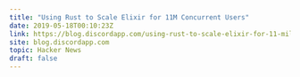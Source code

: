 ```yaml
---
title: "Using Rust to Scale Elixir for 11M Concurrent Users"
date: 2019-05-18T00:10:23Z
link: https://blog.discordapp.com/using-rust-to-scale-elixir-for-11-million-concurrent-users-c6f19fc029d3?utm_medium=RSS&utm_source=hune
site: blog.discordapp.com
topic: Hacker News
draft: false
---
```


